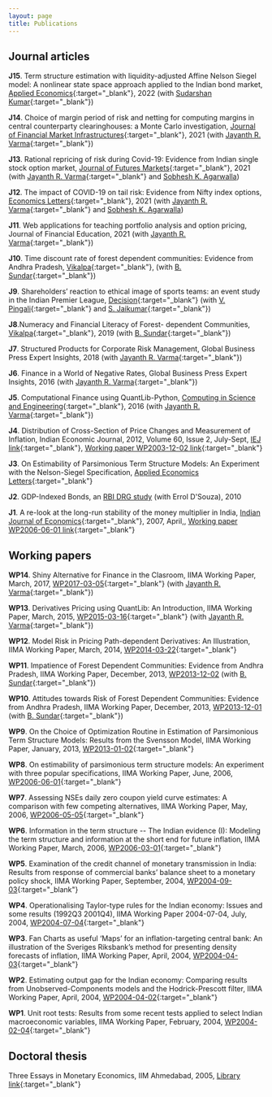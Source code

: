 ```yaml
---
layout: page
title: Publications
---
```


## Journal articles 

**J15**. Term structure estimation with liquidity-adjusted Affine Nelson Siegel
model: A nonlinear state space approach applied to the Indian bond market,
[Applied
Economics](https://doi.org/10.1080/00036846.2021.1967866){:target="_blank"},
2022 (with [Sudarshan
Kumar](https://stafflive.iimcal.ac.in/users/sudarshan){:target="_blank"})

**J14**. Choice of margin period of risk and netting for computing margins in
central counterparty clearinghouses: a Monte Carlo investigation, [Journal of
Financial Market
Infrastructures](http://doi.org/10.21314/JFMI.2022.003){:target="_blank"}, 2021
(with [Jayanth R. Varma](https://www.jrvarma.in/){:target="_blank"})

**J13**. Rational repricing of risk during Covid-19: Evidence from Indian single
stock option market, [Journal of Futures
Markets](https://doi.org/10.1002/fut.22240){:target="_blank"}, 2021 (with
[Jayanth R. Varma](https://www.jrvarma.in/){:target="_blank"} and [Sobhesh
K. Agarwalla](https://www.iima.ac.in/faculty-research/faculty-directory/sobhesh-agarwalla))

**J12**. The impact of COVID-19 on tail risk: Evidence from Nifty index options,
[Economics
Letters](https://doi.org/10.1016/j.econlet.2021.109878){:target="_blank"}, 2021
(with [Jayanth R. Varma](https://www.jrvarma.in/){:target="_blank"} and [Sobhesh
K. Agarwalla](https://www.iima.ac.in/faculty-research/faculty-directory/sobhesh-agarwalla))

**J11**. Web applications for teaching portfolio analysis and option pricing,
Journal of Financial Education, 2021 (with [Jayanth
R. Varma](https://www.jrvarma.in/){:target="_blank"})

**J10**. Time discount rate of forest dependent communities: Evidence from
Andhra Pradesh,
[Vikalpa](https://doi.org/10.1177/02560909211015460){:target="_blank"}, (with
[B. Sundar](https://www.icegov.org/people/sundar-balakrishna/){:target="_blank"})

**J9**. Shareholders’ reaction to ethical image of sports teams: an event study
in the Indian Premier League,
[Decision](https://doi.org/10.1007/s40622-019-00230-9){:target="_blank"} (with
[V. Pingali](https://www.iima.ac.in/faculty-research/faculty-directory/Viswanath-Pingali){:target="_blank"}
and [S. Jaikumar](https://www.iimcal.ac.in/users/saravana){:target="_blank"})

**J8**.Numeracy and Financial Literacy of Forest- dependent Communities,
[Vikalpa](https://doi.org/10.1177/0256090919862059){:target="_blank"}, 2019
(with
[B. Sundar](https://www.icegov.org/people/sundar-balakrishna/){:target="_blank"})

**J7**. Structured Products for Corporate Risk Management, Global Business Press
Expert Insights, 2018 (with [Jayanth
R. Varma](https://www.jrvarma.in/){:target="_blank"})

**J6**. Finance in a World of Negative Rates, Global Business Press Expert
Insights, 2016 (with [Jayanth
R. Varma](https://www.jrvarma.in/){:target="_blank"})

**J5**. Computational Finance using QuantLib-Python, [Computing in Science and
Engineering](http://dx.doi.org/10.1109/MCSE.2016.28){:target="_blank"}, 2016
(with [Jayanth R. Varma](https://www.jrvarma.in/){:target="_blank"})
   
**J4**. Distribution of Cross-Section of Price Changes and Measurement of
Inflation, Indian Economic Journal, 2012, Volume 60, Issue 2, July-Sept, [IEJ
link](http://www.iima.ac.in/assets/snippets/workingpaperpdf/2003-12-02vineet.pdf){:target="_blank"},
[Working paper WP2003-12-02
link](http://www.iima.ac.in/assets/snippets/workingpaperpdf/2003-12-02vineet.pdf){:target="_blank"}

**J3**. On Estimability of Parsimonious Term Structure Models: An Experiment
with the Nelson-Siegel Specification, [Applied Economics
Letters](http://www.tandfonline.com/doi/abs/10.1080/13504851.2012.657343){:target="_blank"}

**J2**. GDP-Indexed Bonds, an [RBI DRG
study](http://rbidocs.rbi.org.in/rdocs/Publications/PDFs/DSRS210410.pdf) (with
Errol D'Souza), 2010
   
**J1**. A re-look at the long-run stability of the money multiplier in India,
[Indian Journal of
Economics](http://www.indianjournalofeconomics.com/april2007.htm#4){:target="_blank"},
2007, April,, [Working paper WP2006-06-01
link](http://www.iima.ac.in/assets/snippets/workingpaperpdf/2004-09-02vineet.pdf){:target="_blank"}

## Working papers

**WP14**. Shiny Alternative for Finance in the Clasroom, IIMA Working Paper,
March, 2017,
[WP2017-03-05](https://web.iima.ac.in/assets/snippets/workingpaperpdf/2582881092017-03-05.pdf){:target="_blank"}
(with [Jayanth R. Varma](https://www.jrvarma.in/){:target="_blank"})

**WP13**. Derivatives Pricing using QuantLib: An Introduction, IIMA Working
Paper, March, 2015,
[WP2015-03-16](http://icmrindia.vikalpa.com/assets/snippets/workingpaperpdf/10947720332015-03-16.pdf){:target="_blank"}
(with [Jayanth R. Varma](https://www.jrvarma.in/){:target="_blank"})

**WP12**. Model Risk in Pricing Path-dependent Derivatives: An Illustration,
IIMA Working Paper, March, 2014,
[WP2014-03-22](http://www.iima.ac.in/assets/snippets/workingpaperpdf/16203593332014-03-22.pdf){:target="_blank"}

**WP11**. Impatience of Forest Dependent Communities: Evidence from Andhra
Pradesh, IIMA Working Paper, December, 2013,
[WP2013-12-02](http://www.iima.ac.in/assets/snippets/workingpaperpdf/17809571402013-12-02.pdf)
(with
[B. Sundar](http://www.iima.ac.in/fpm/index.php?fpmid=sundarb){:target="_blank"})

**WP10**. Attitudes towards Risk of Forest Dependent Communities: Evidence from
Andhra Pradesh, IIMA Working Paper, December, 2013,
[WP2013-12-01](http://www.iima.ac.in/assets/snippets/workingpaperpdf/14846613122013-12-01.pdf)
(with
[B. Sundar](http://www.iima.ac.in/fpm/index.php?fpmid=sundarb){:target="_blank"})

**WP9**. On the Choice of Optimization Routine in Estimation of Parsimonious
Term Structure Models: Results from the Svensson Model, IIMA Working Paper,
January, 2013,
[WP2013-01-02](http://www.iima.ac.in/assets/snippets/workingpaperpdf/15603166612013-01-02.pdf){:target="_blank"}

**WP8**. On estimability of parsimonious term structure models: An experiment
with three popular specifications, IIMA Working Paper, June, 2006,
[WP2006-06-01](http://www.iima.ac.in/assets/snippets/workingpaperpdf/2006-06-01vvirmani.pdf){:target="_blank"}
   
**WP7**. Assessing NSEs daily zero coupon yield curve estimates: A comparison
with few competing alternatives, IIMA Working Paper, May, 2006,
[WP2006-05-05](http://www.iima.ac.in/assets/snippets/workingpaperpdf/2006-05-05vvirmani.pdf){:target="_blank"}

**WP6**. Information in the term structure -- The Indian evidence (I): Modeling
the term structure and information at the short end for future inflation, IIMA
Working Paper, March, 2006,
[WP2006-03-01](http://www.iima.ac.in/assets/snippets/workingpaperpdf/2006-03-01vineet.pdf){:target="_blank"}

**WP5**. Examination of the credit channel of monetary transmission in India:
Results from response of commercial banks’ balance sheet to a monetary policy
shock, IIMA Working Paper, September, 2004,
[WP2004-09-03](http://www.iima.ac.in/assets/snippets/workingpaperpdf/2004-09-03vineet.pdf){:target="_blank"}

**WP4**. Operationalising Taylor-type rules for the Indian economy: Issues and
some results (1992Q3 2001Q4), IIMA Working Paper 2004-07-04, July, 2004,
[WP2004-07-04](http://www.iima.ac.in/assets/snippets/workingpaperpdf/2004-07-04vineet.pdf){:target="_blank"}

**WP3**. Fan Charts as useful ‘Maps’ for an inflation-targeting central bank: An
illustration of the Sveriges Riksbank’s method for presenting density forecasts
of inflation, IIMA Working Paper, April, 2004,
[WP2004-04-03](http://www.iima.ac.in/assets/snippets/workingpaperpdf/2004-04-03vineet.pdf){:target="_blank"}

**WP2**. Estimating output gap for the Indian economy: Comparing results from
Unobserved-Components models and the Hodrick-Prescott filter, IIMA Working
Paper, April, 2004,
[WP2004-04-02](http://www.iima.ac.in/assets/snippets/workingpaperpdf/2004-04-02vineet.pdf){:target="_blank"}

**WP1**. Unit root tests: Results from some recent tests applied to select
Indian macroeconomic variables, IIMA Working Paper, February, 2004,
[WP2004-02-04](http://www.iima.ac.in/assets/snippets/workingpaperpdf/2004-02-04vineet.pdf){:target="_blank"}

## Doctoral thesis

Three Essays in Monetary Economics, IIM Ahmedabad, 2005, [Library
link](http://vslopac.iima.ac.in/cgi-bin/koha/opac-detail.pl?biblionumber=130076&shelfbrowse_itemnumber=217267){:target="_blank"}

